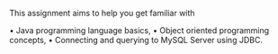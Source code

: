 This assignment aims to help you get familiar with

• Java programming language basics,
• Object oriented programming concepts,
• Connecting and querying to MySQL Server using JDBC.
